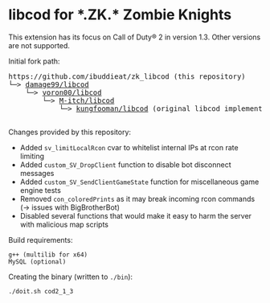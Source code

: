 # libcod for \*.ZK.\* Zombie Knights

This extension has its focus on Call of Duty&reg; 2 in version 1.3. Other versions are not supported.

Initial fork path:

<pre>
https://github.com/ibuddieat/zk_libcod (this repository)
└─> <a href="https://github.com/damage99/libcod">damage99/libcod</a>
    └─> <a href="https://github.com/voron00/libcod">voron00/libcod</a>
        └─> <a href="https://github.com/M-itch/libcod">M-itch/libcod</a>
            └─> <a href="https://github.com/kungfooman/libcod">kungfooman/libcod</a> (original libcod implementation)

</pre>

Changes provided by this repository:
- Added `sv_limitLocalRcon` cvar to whitelist internal IPs at rcon rate limiting
- Added `custom_SV_DropClient` function to disable bot disconnect messages
- Added `custom_SV_SendClientGameState` function for miscellaneous game engine tests
- Removed `con_coloredPrints` as it may break incoming rcon commands (-> issues with BigBrotherBot)
- Disabled several functions that would make it easy to harm the server with malicious map scripts

Build requirements:
```
g++ (multilib for x64)
MySQL (optional)
```

Creating the binary (written to `./bin`):
```
./doit.sh cod2_1_3
```
